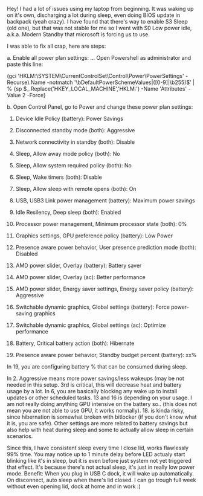 Hey! I had a lot of issues using my laptop from beginning. It was waking up on it's own, discharging a lot during sleep, even doing BIOS update in backpack (yeah crazy). I have found that there's way to enable S3 Sleep (old one), but that was not stable for me so I went with S0 Low power idle, a.k.a. Modern Standby that microsoft is forcing us to use.

I was able to fix all crap, here are steps:

a. Enable all power plan settings: ... Open Powershell as administrator and paste this line:

(gci 'HKLM:\SYSTEM\CurrentControlSet\Control\Power\PowerSettings' -Recurse).Name -notmatch '\bDefaultPowerSchemeValues|(\[0-9]|\b255)$' | % {sp $_.Replace('HKEY_LOCAL_MACHINE','HKLM:') -Name 'Attributes' -Value 2 -Force}

b. Open Control Panel, go to Power and change these power plan settings:

1. Device Idle Policy (battery): Power Savings
    
2. Disconnected standby mode (both): Aggressive
    
3. Network connectivity in standby (both): Disable
    
4. Sleep, Allow away mode policy (both): No
    
5. Sleep, Allow system required policy (both): No
    
6. Sleep, Wake timers (both): Disable
    
7. Sleep, Allow sleep with remote opens (both): On
    
8. USB, USB3 Link power management (battery): Maximum power savings
    
9. Idle Resilency, Deep sleep (both): Enabled
    
10. Processor power management, Minimum processor state (both): 0%
    
11. Graphics settings, GPU preference policy (battery): Low Power
    
12. Presence aware power behavior, User presence prediction mode (both): Disabled
    
13. AMD power slider, Overlay (battery): Battery saver
    
14. AMD power slider, Overlay (ac): Better performance
    
15. AMD power slider, Energy saver settings, Energy saver policy (battery): Aggressive
    
16. Switchable dynamic graphics, Global settings (battery): Force power-saving graphics
    
17. Switchable dynamic graphics, Global settings (ac): Optimize performance
    
18. Battery, Critical battery action (both): Hibernate
    
19. Presence aware power behavior, Standby budget percent (battery): xx%
    

In 19, you are configuring battery % that can be consumed during sleep.

In 2. Aggressive means more power savings/less wakeups (may be not needed in this setup. 3rd is critical, this will decrease heat and battery usage by a lot. In 6, you are basically blocking any wake up to install updates or other scheduled tasks. 13 and 16 is depending on your usage. I am not really doing anything GPU intensive on the battery so.. (this does not mean you are not able to use GPU, it works normally). 18. is kinda risky, since hibernation is somewhat broken with bitlocker (if you don't know what it is, you are safe). Other settings are more related to battery savings but also help with heat during sleep and some to actually allow sleep in certain scenarios.

Since this, I have consistent sleep every time I close lid, works flawlessly 99% time. You may notice up to 1 minute delay before LED actualy start blinking like it's in sleep, but it is even before just system not yet triggered that effect. It's because there's not actual sleep, it's just in really low power mode. Benefit: When you plug in USB C dock, it will wake up automatically. On disconnect, auto sleep when there's lid closed. I can go trough full week without even opening lid, dock at home and in work :)